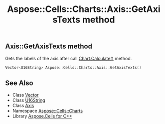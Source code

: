 ﻿---
title: Aspose::Cells::Charts::Axis::GetAxisTexts method
linktitle: GetAxisTexts
second_title: Aspose.Cells for C++ API Reference
description: 'Aspose::Cells::Charts::Axis::GetAxisTexts method. Gets the labels of the axis after call Chart.Calculate() method in C++.'
type: docs
weight: 6700
url: /cpp/aspose.cells.charts/axis/getaxistexts/
---
## Axis::GetAxisTexts method


Gets the labels of the axis after call [Chart.Calculate()](../../chart/calculate/) method.

```cpp
Vector<U16String> Aspose::Cells::Charts::Axis::GetAxisTexts()
```

## See Also

* Class [Vector](../../../aspose.cells/vector/)
* Class [U16String](../../../aspose.cells/u16string/)
* Class [Axis](../)
* Namespace [Aspose::Cells::Charts](../../)
* Library [Aspose.Cells for C++](../../../)
